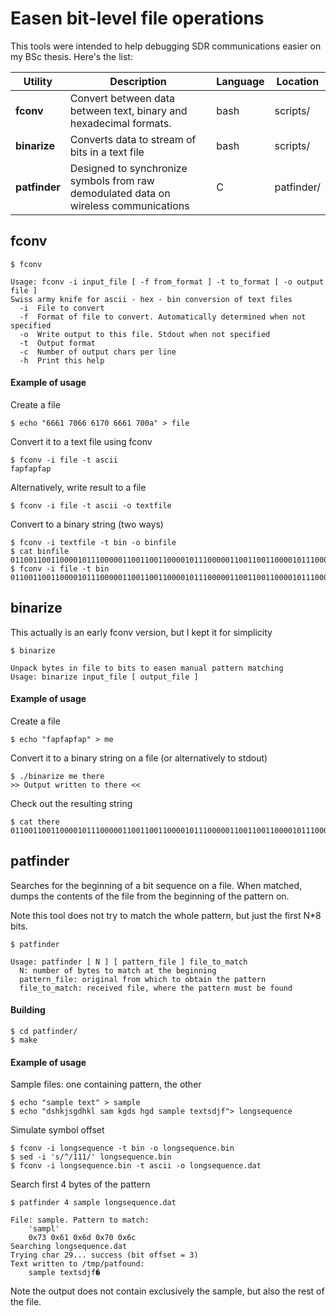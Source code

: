 # Easen bit-level file operations

This tools were intended to help debugging SDR communications easier on my BSc thesis. Here's the list:

| Utility | Description | Language | Location
|--|--|--|--|
|**fconv**|Convert between data between text, binary and hexadecimal formats.| bash|scripts/
|**binarize**|Converts data to stream of bits in a text file | bash | scripts/
|**patfinder**| Designed to synchronize symbols from raw demodulated data on wireless communications | C | patfinder/

## fconv

    $ fconv
    
    Usage: fconv -i input_file [ -f from_format ] -t to_format [ -o output file ]
    Swiss army knife for ascii - hex - bin conversion of text files
      -i  File to convert
      -f  Format of file to convert. Automatically determined when not specified
      -o  Write output to this file. Stdout when not specified
      -t  Output format
      -c  Number of output chars per line
      -h  Print this help

#### Example of usage

Create a file

    $ echo "6661 7066 6170 6661 700a" > file

Convert it to a text file using fconv 

    $ fconv -i file -t ascii
    fapfapfap

Alternatively, write result to a file

    $ fconv -i file -t ascii -o textfile

Convert to a binary string (two ways)

    $ fconv -i textfile -t bin -o binfile
    $ cat binfile
    01100110011000010111000001100110011000010111000001100110011000010111000000001010
    $ fconv -i file -t bin
    01100110011000010111000001100110011000010111000001100110011000010111000000001010

## binarize

This actually is an early fconv version, but I kept it for simplicity

    $ binarize

    Unpack bytes in file to bits to easen manual pattern matching
    Usage: binarize input_file [ output_file ]

#### Example of usage

Create a file

    $ echo "fapfapfap" > me

Convert it to a binary string on a file (or alternatively to stdout)

    $ ./binarize me there
    >> Output written to there <<
     
Check out the resulting string
  
    $ cat there
    01100110011000010111000001100110011000010111000001100110011000010111000000001010

## patfinder

Searches for the beginning of a bit sequence on a file. When matched, dumps the contents of the file from the beginning of the pattern on.

Note this tool does not try to match the whole pattern, but just the first N\*8 bits.

    $ patfinder
    
    Usage: patfinder [ N ] [ pattern_file ] file_to_match
      N: number of bytes to match at the beginning
      pattern_file: original from which to obtain the pattern
      file_to_match: received file, where the pattern must be found

#### Building

    $ cd patfinder/
    $ make

#### Example of usage

Sample files: one containing pattern, the other 

    $ echo "sample text" > sample
    $ echo "dshkjsgdhkl sam kgds hgd sample textsdjf"> longsequence
  
Simulate symbol offset

    $ fconv -i longsequence -t bin -o longsequence.bin
    $ sed -i 's/^/111/' longsequence.bin
    $ fconv -i longsequence.bin -t ascii -o longsequence.dat

Search first 4 bytes of the pattern
    
    $ patfinder 4 sample longsequence.dat
     
    File: sample. Pattern to match:
        'sampl'
        0x73 0x61 0x6d 0x70 0x6c
    Searching longsequence.dat
    Trying char 29... success (bit offset = 3)
    Text written to /tmp/patfound:
        sample textsdjf�

Note the output does not contain exclusively the sample, but also the rest of the file.
